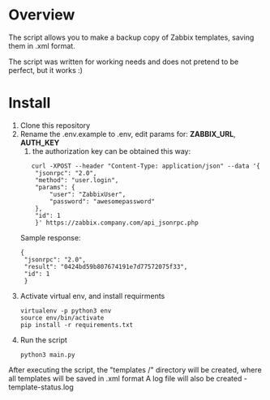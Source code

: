 # Overview

The script allows you to make a backup copy of Zabbix templates, saving them in .xml format.

The script was written for working needs and does not pretend to be perfect, but it works :)

# Install

1. Clone this repository
2. Rename the .env.example to .env, edit params for: **ZABBIX_URL**, **AUTH_KEY**
    1. the authorization key can be obtained this way:
    ```
       curl -XPOST --header "Content-Type: application/json" --data '{
        "jsonrpc": "2.0",
        "method": "user.login",
        "params": {
            "user": "ZabbixUser",
            "password": "awesomepassword"
        },
        "id": 1
        }' https://zabbix.company.com/api_jsonrpc.php
    ```
    Sample response:
   ```
   {
    "jsonrpc": "2.0",
    "result": "0424bd59b807674191e7d77572075f33",
    "id": 1
    }
   ```
3. Activate virtual env, and install requirments
    ```
    virtualenv -p python3 env
    source env/bin/activate
    pip install -r requirements.txt
    ```
4. Run the script
    ```
    python3 main.py
    ```

After executing the script, the "templates /" directory will be created, where all templates will be saved in .xml format
A log file will also be created - template-status.log